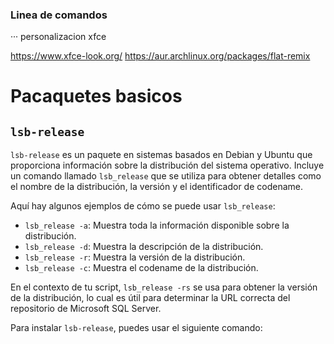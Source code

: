 

### Linea de comandos



··· personalizacion xfce

https://www.xfce-look.org/
https://aur.archlinux.org/packages/flat-remix


# Pacaquetes basicos


## `lsb-release`

`lsb-release` es un paquete en sistemas basados en Debian y Ubuntu que proporciona información sobre la distribución del sistema operativo. Incluye un comando llamado `lsb_release` que se utiliza para obtener detalles como el nombre de la distribución, la versión y el identificador de codename.

Aquí hay algunos ejemplos de cómo se puede usar `lsb_release`:

- `lsb_release -a`: Muestra toda la información disponible sobre la distribución.
- `lsb_release -d`: Muestra la descripción de la distribución.
- `lsb_release -r`: Muestra la versión de la distribución.
- `lsb_release -c`: Muestra el codename de la distribución.

En el contexto de tu script, `lsb_release -rs` se usa para obtener la versión de la distribución, lo cual es útil para determinar la URL correcta del repositorio de Microsoft SQL Server.

Para instalar `lsb-release`, puedes usar el siguiente comando: